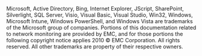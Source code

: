<Token xmlns:xlink="http://www.w3.org/1999/xlink">Microsoft, Active Directory, Bing, Internet Explorer, JScript, SharePoint, Silverlight, SQL Server, Visio, Visual Basic, Visual Studio, Win32, Windows, Microsoft Intune, Windows PowerShell, and Windows Vista are trademarks of the Microsoft group of companies. Portions of this documentation related to network monitoring are provided by EMC, and for those portions the following copyright notice applies 2010 © EMC Corporation. All rights reserved. All other trademarks are property of their respective owners.</Token>